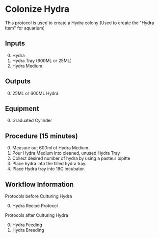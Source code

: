 Colonize Hydra
===

This protocol is used to create a Hydra colony (Used to create the "Hydra Item" for aquarium)

Inputs
---
0. Hydra
0. Hydra Tray (600ML or 25ML)
0. Hydra Medium

Outputs
---
0. 25ML or 600ML Hydra

Equipment
---
0. Graduated Cylinder 

Procedure (15 minutes)
---
0. Measure out 600ml of Hydra Medium
0. Pour Hydra Medium into cleaned, unused Hydra Tray
0. Collect desired number of hydra by using a pasteur pipitte
0. Place hydra into the filled hydra tray.
0. Place Hydra tray into 18C incubator.

Workflow Information
---
Protocols before Culturing Hydra

0. Hydra Recipe Protocol

Protocols after Culturing Hydra

0. Hydra Feeding
0. Hydra Breeding
